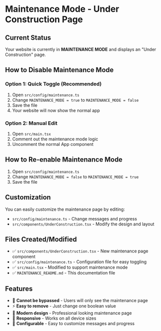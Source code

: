 # Maintenance Mode - Under Construction Page

## Current Status
Your website is currently in **MAINTENANCE MODE** and displays an "Under Construction" page.

## How to Disable Maintenance Mode

### Option 1: Quick Toggle (Recommended)
1. Open `src/config/maintenance.ts`
2. Change `MAINTENANCE_MODE = true` to `MAINTENANCE_MODE = false`
3. Save the file
4. Your website will now show the normal app

### Option 2: Manual Edit
1. Open `src/main.tsx`
2. Comment out the maintenance mode logic
3. Uncomment the normal App component

## How to Re-enable Maintenance Mode
1. Open `src/config/maintenance.ts`
2. Change `MAINTENANCE_MODE = false` to `MAINTENANCE_MODE = true`
3. Save the file

## Customization
You can easily customize the maintenance page by editing:
- `src/config/maintenance.ts` - Change messages and progress
- `src/components/UnderConstruction.tsx` - Modify the design and layout

## Files Created/Modified
- ✅ `src/components/UnderConstruction.tsx` - New maintenance page component
- ✅ `src/config/maintenance.ts` - Configuration file for easy toggling
- ✅ `src/main.tsx` - Modified to support maintenance mode
- ✅ `MAINTENANCE_README.md` - This documentation file

## Features
- 🚫 **Cannot be bypassed** - Users will only see the maintenance page
- ⚡ **Easy to remove** - Just change one boolean value
- 🎨 **Modern design** - Professional looking maintenance page
- 📱 **Responsive** - Works on all device sizes
- 🔧 **Configurable** - Easy to customize messages and progress
